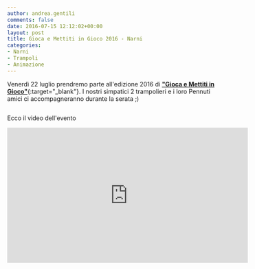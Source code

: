 ```yaml
---
author: andrea.gentili
comments: false
date: 2016-07-15 12:12:02+00:00
layout: post
title: Gioca e Mettiti in Gioco 2016 - Narni
categories:
- Narni
- Trampoli
- Animazione
---
```


Venerdì 22 luglio prendremo parte all'edizione 2016 di [**"Gioca e Mettiti in Gioco"**](http://www.comune.narni.tr.it/NewsDettaglio.php?id=681){:target="_blank"}.
I nostri simpatici 2 trampolieri e i loro Pennuti amici ci accompagneranno durante la serata ;)

<img src="https://c1.staticflickr.com/9/8871/28291589816_cbdc595a7a_c.jpg" alt>

Ecco il video dell'evento

<iframe width="560" height="315" src="https://www.youtube.com/embed/EKjbds5nfek" frameborder="0" allowfullscreen></iframe>

